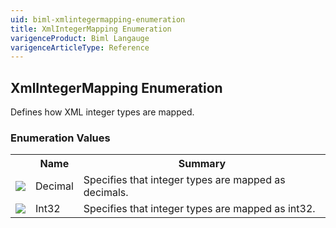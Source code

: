 ```yaml
---
uid: biml-xmlintegermapping-enumeration
title: XmlIntegerMapping Enumeration
varigenceProduct: Biml Langauge
varigenceArticleType: Reference
---
```


## XmlIntegerMapping Enumeration<div class="LanguageSummary"><div class ="SummaryItem">Defines how XML integer types are mapped.</div></div><div class="EnumValueGroup">### Enumeration Values<table id="EnumValue" class="MemberList"><tbody><tr><th class="MemberTypeIconColumnHeader">&nbsp;</th><th class="MemberNameColumnHeader">Name</th><th class="MemberSummaryColumnHeader">Summary</th></tr><tr class="cd0"><td align="center" class="MemberTypeIcon"><img src="enumValue.png"></img></td><td class="MemberName">Decimal</td><td class="MemberSummary"><div class ="SummaryItem">Specifies that integer types are mapped as decimals.</div></td></tr><tr class="cd1"><td align="center" class="MemberTypeIcon"><img src="enumValue.png"></img></td><td class="MemberName">Int32</td><td class="MemberSummary"><div class ="SummaryItem">Specifies that integer types are mapped as int32.</div></td></tr></tbody></table></div>